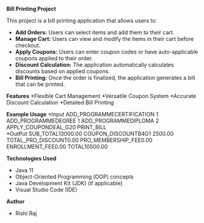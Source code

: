**Bill Printing Project**

This project is a bill printing application that allows users to:

* **Add Orders:** Users can select items and add them to their cart.
* **Manage Cart:** Users can view and modify the items in their cart before checkout.
* **Apply Coupons:** Users can enter coupon codes or have auto-applicable coupons applied to their order.
* **Discount Calculation:** The application automatically calculates discounts based on applied coupons.
* **Bill Printing:** Once the order is finalized, the application generates a bill that can be printed.

**Features**
*Flexible Cart Management
*Versatile Coupon System
*Accurate Discount Calculation
*Detailed Bill Printing

**Example Usage**
*Input
ADD_PROGRAMMECERTIFICATION 1
ADD_PROGRAMMEDEGREE 1 
ADD_PROGRAMMEDIPLOMA 2
APPLY_COUPONDEAL_G20
PRINT_BILL	
*OutPut
SUB_TOTAL13000.00
COUPON_DISCOUNTB4G1 2500.00
TOTAL_PRO_DISCOUNT0.00
PRO_MEMBERSHIP_FEE0.00
ENROLLMENT_FEE0.00
TOTAL10500.00

**Technologies Used**
* Java 11
* Object-Oriented Programming (OOP) concepts
* Java Development Kit (JDK) (if applicable)
* Visual Studio Code (IDE)

**Author**

* Rishi Raj
